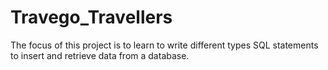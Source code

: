 # Travego_Travellers
The focus of this project is to learn to write different types SQL statements to insert and retrieve data from a database.
